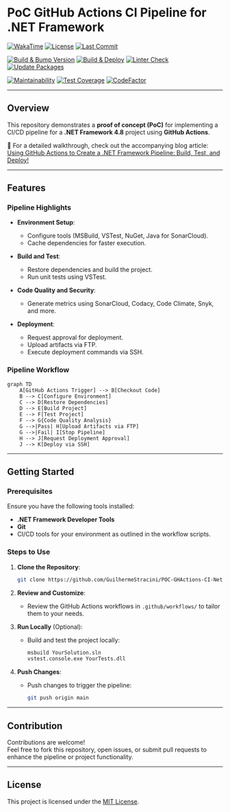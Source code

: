 # PoC GitHub Actions CI Pipeline for .NET Framework

[![WakaTime](https://wakatime.com/badge/github/GuilhermeStracini/POC-GHActions-CI-NetFramework.svg)](https://wakatime.com/badge/github/GuilhermeStracini/POC-GHActions-CI-NetFramework)
[![License](https://img.shields.io/github/license/GuilhermeStracini/POC-GHActions-CI-NetFramework)](https://github.com/GuilhermeStracini/POC-GHActions-CI-NetFramework)
[![Last Commit](https://img.shields.io/github/last-commit/GuilhermeStracini/POC-GHActions-CI-NetFramework)](https://github.com/GuilhermeStracini/POC-GHActions-CI-NetFramework)

[![Build & Bump Version](https://github.com/GuilhermeStracini/POC-GHActions-CI-NetFramework/actions/workflows/build-bump-version.yml/badge.svg)](https://github.com/GuilhermeStracini/POC-GHActions-CI-NetFramework/actions/workflows/build-bump-version.yml)
[![Build & Deploy](https://github.com/GuilhermeStracini/POC-GHActions-CI-NetFramework/actions/workflows/build-deploy.yml/badge.svg)](https://github.com/GuilhermeStracini/POC-GHActions-CI-NetFramework/actions/workflows/build-deploy.yml)
[![Linter Check](https://github.com/GuilhermeStracini/POC-GHActions-CI-NetFramework/actions/workflows/linter.yml/badge.svg)](https://github.com/GuilhermeStracini/POC-GHActions-CI-NetFramework/actions/workflows/linter.yml)
[![Update Packages](https://github.com/GuilhermeStracini/POC-GHActions-CI-NetFramework/actions/workflows/update-packages.yml/badge.svg)](https://github.com/GuilhermeStracini/POC-GHActions-CI-NetFramework/actions/workflows/update-packages.yml)

[![Maintainability](https://api.codeclimate.com/v1/badges/83c1d6f45041d9d67d30/maintainability)](https://codeclimate.com/github/GuilhermeStracini/POC-GHActions-CI-NetFramework/maintainability)
[![Test Coverage](https://api.codeclimate.com/v1/badges/83c1d6f45041d9d67d30/test_coverage)](https://codeclimate.com/github/GuilhermeStracini/POC-GHActions-CI-NetFramework/test_coverage)
[![CodeFactor](https://www.codefactor.io/repository/github/GuilhermeStracini/POC-GHActions-CI-NetFramework/badge)](https://www.codefactor.io/repository/github/GuilhermeStracini/POC-GHActions-CI-NetFramework)

---

## Overview

This repository demonstrates a **proof of concept (PoC)** for implementing a CI/CD pipeline for a **.NET Framework 4.8** project using **GitHub Actions**. 

🔗 For a detailed walkthrough, check out the accompanying blog article:  
[Using GitHub Actions to Create a .NET Framework Pipeline: Build, Test, and Deploy!](https://blog.guilhermebranco.com.br/using-github-actions-to-create-a-net-framework-pipeline-build-test-and-deploy/)

---

## Features

### Pipeline Highlights

- **Environment Setup**:
  - Configure tools (MSBuild, VSTest, NuGet, Java for SonarCloud).
  - Cache dependencies for faster execution.

- **Build and Test**:
  - Restore dependencies and build the project.
  - Run unit tests using VSTest.

- **Code Quality and Security**:
  - Generate metrics using SonarCloud, Codacy, Code Climate, Snyk, and more.

- **Deployment**:
  - Request approval for deployment.
  - Upload artifacts via FTP.
  - Execute deployment commands via SSH.

### Pipeline Workflow

```mermaid
graph TD
    A[GitHub Actions Trigger] --> B[Checkout Code]
    B --> C[Configure Environment]
    C --> D[Restore Dependencies]
    D --> E[Build Project]
    E --> F[Test Project]
    F --> G{Code Quality Analysis}
    G -->|Pass| H[Upload Artifacts via FTP]
    G -->|Fail| I[Stop Pipeline]
    H --> J[Request Deployment Approval]
    J --> K[Deploy via SSH]
```

---

## Getting Started

### Prerequisites

Ensure you have the following tools installed:

- **.NET Framework Developer Tools**  
- **Git**  
- CI/CD tools for your environment as outlined in the workflow scripts.

### Steps to Use

1. **Clone the Repository**:
   ```bash
   git clone https://github.com/GuilhermeStracini/POC-GHActions-CI-NetFramework.git
   ```

2. **Review and Customize**:
   - Review the GitHub Actions workflows in `.github/workflows/` to tailor them to your needs.

3. **Run Locally** (Optional):
   - Build and test the project locally:
     ```bash
     msbuild YourSolution.sln
     vstest.console.exe YourTests.dll
     ```

4. **Push Changes**:
   - Push changes to trigger the pipeline:
     ```bash
     git push origin main
     ```

---

## Contribution

Contributions are welcome!  
Feel free to fork this repository, open issues, or submit pull requests to enhance the pipeline or project functionality.

---

## License

This project is licensed under the [MIT License](LICENSE).
